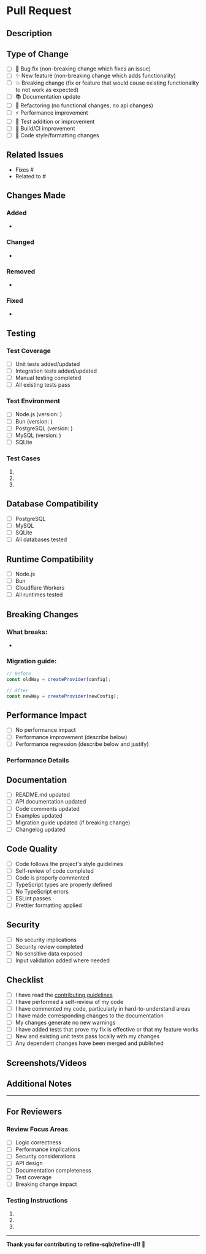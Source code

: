 # Pull Request

## Description

<!-- Provide a brief description of the changes in this PR -->

## Type of Change

<!-- Mark the relevant option with an "x" -->

- [ ] 🐛 Bug fix (non-breaking change which fixes an issue)
- [ ] ✨ New feature (non-breaking change which adds functionality)
- [ ] 💥 Breaking change (fix or feature that would cause existing functionality to not work as expected)
- [ ] 📚 Documentation update
- [ ] 🔧 Refactoring (no functional changes, no api changes)
- [ ] ⚡ Performance improvement
- [ ] 🧪 Test addition or improvement
- [ ] 🔨 Build/CI improvement
- [ ] 🎨 Code style/formatting changes

## Related Issues

<!-- Link to related issues using keywords like "Fixes #123" or "Closes #456" -->

- Fixes #
- Related to #

## Changes Made

<!-- Provide a detailed list of changes made in this PR -->

### Added

-

### Changed

-

### Removed

-

### Fixed

-

## Testing

<!-- Describe the testing you've done -->

### Test Coverage

- [ ] Unit tests added/updated
- [ ] Integration tests added/updated
- [ ] Manual testing completed
- [ ] All existing tests pass

### Test Environment

- [ ] Node.js (version: )
- [ ] Bun (version: )
- [ ] PostgreSQL (version: )
- [ ] MySQL (version: )
- [ ] SQLite

### Test Cases

<!-- Describe specific test cases you've run -->

1.
2.
3.

## Database Compatibility

<!-- Mark all databases that have been tested with these changes -->

- [ ] PostgreSQL
- [ ] MySQL
- [ ] SQLite
- [ ] All databases tested

## Runtime Compatibility

<!-- Mark all runtimes that have been tested with these changes -->

- [ ] Node.js
- [ ] Bun
- [ ] Cloudflare Workers
- [ ] All runtimes tested

## Breaking Changes

<!-- If this is a breaking change, describe what breaks and how to migrate -->

### What breaks:

-

### Migration guide:

```typescript
// Before
const oldWay = createProvider(config);

// After
const newWay = createProvider(newConfig);
```

## Performance Impact

<!-- Describe any performance implications -->

- [ ] No performance impact
- [ ] Performance improvement (describe below)
- [ ] Performance regression (describe below and justify)

### Performance Details

<!-- If applicable, provide benchmarks or performance analysis -->

## Documentation

<!-- Mark all documentation that has been updated -->

- [ ] README.md updated
- [ ] API documentation updated
- [ ] Code comments updated
- [ ] Examples updated
- [ ] Migration guide updated (if breaking change)
- [ ] Changelog updated

## Code Quality

<!-- Confirm code quality standards -->

- [ ] Code follows the project's style guidelines
- [ ] Self-review of code completed
- [ ] Code is properly commented
- [ ] TypeScript types are properly defined
- [ ] No TypeScript errors
- [ ] ESLint passes
- [ ] Prettier formatting applied

## Security

<!-- Security considerations -->

- [ ] No security implications
- [ ] Security review completed
- [ ] No sensitive data exposed
- [ ] Input validation added where needed

## Checklist

<!-- Final checklist before submitting -->

- [ ] I have read the [contributing guidelines](../CONTRIBUTING.md)
- [ ] I have performed a self-review of my code
- [ ] I have commented my code, particularly in hard-to-understand areas
- [ ] I have made corresponding changes to the documentation
- [ ] My changes generate no new warnings
- [ ] I have added tests that prove my fix is effective or that my feature works
- [ ] New and existing unit tests pass locally with my changes
- [ ] Any dependent changes have been merged and published

## Screenshots/Videos

<!-- If applicable, add screenshots or videos to help explain your changes -->

## Additional Notes

<!-- Any additional information that reviewers should know -->

---

## For Reviewers

### Review Focus Areas

<!-- Highlight specific areas that need careful review -->

- [ ] Logic correctness
- [ ] Performance implications
- [ ] Security considerations
- [ ] API design
- [ ] Documentation completeness
- [ ] Test coverage
- [ ] Breaking change impact

### Testing Instructions

<!-- Provide specific instructions for reviewers to test the changes -->

1.
2.
3.

---

**Thank you for contributing to refine-sqlx/refine-d1! 🚀**
